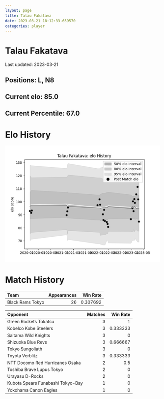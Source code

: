 ```yaml
---  
layout: page  
title: Talau Fakatava  
date: 2023-03-21 18:12:33.659570  
categories: player  
---
```

# Talau Fakatava


Last updated: 2023-03-21
## Positions: L, N8

## Current elo: 85.0

## Current Percentile: 67.0

# Elo History


![elo history](history_TalauFakatava.png)
# Match History


| Team             |   Appearances |   Win Rate |
|:-----------------|--------------:|-----------:|
| Black Rams Tokyo |            26 |   0.307692 |

| Opponent                          |   Matches |   Win Rate |
|:----------------------------------|----------:|-----------:|
| Green Rockets Tokatsu             |         3 |   1        |
| Kobelco Kobe Steelers             |         3 |   0.333333 |
| Saitama Wild Knights              |         3 |   0        |
| Shizuoka Blue Revs                |         3 |   0.666667 |
| Tokyo Sungoliath                  |         3 |   0        |
| Toyota Verblitz                   |         3 |   0.333333 |
| NTT Docomo Red Hurricanes Osaka   |         2 |   0.5      |
| Toshiba Brave Lupus Tokyo         |         2 |   0        |
| Urayasu D-Rocks                   |         2 |   0        |
| Kubota Spears Funabashi Tokyo-Bay |         1 |   0        |
| Yokohama Canon Eagles             |         1 |   0        |